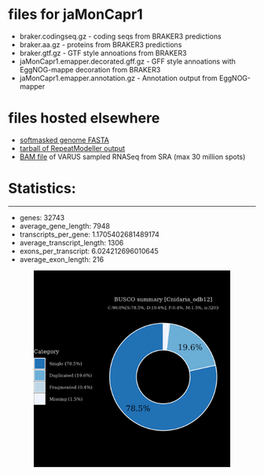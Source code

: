 # files for jaMonCapr1

* braker.codingseq.gz - coding seqs from BRAKER3 predictions
* braker.aa.gz - proteins from BRAKER3 predictions
* braker.gtf.gz - GTF style annoations from BRAKER3
* jaMonCapr1.emapper.decorated.gff.gz - GFF style annoations with EggNOG-mappe decoration from BRAKER3
* jaMonCapr1.emapper.annotation.gz - Annotation output from EggNOG-mapper

# files hosted elsewhere
* [softmasked genome FASTA](https://asg_hubs.cog.sanger.ac.uk/jaMonCapr1/jaMonCapr1.fa.masked)
* [tarball of RepeatModeller output](https://asg_hubs.cog.sanger.ac.uk/jaMonCapr1/jaMonCapr1.tar.xz)
* [BAM file](https://asg_hubs.cog.sanger.ac.uk/jaMonCapr1/VARUS_modified.bam) of VARUS sampled RNASeq from SRA (max 30 million spots)

# Statistics:

---
 * genes: 32743
 * average_gene_length: 7948
 * transcripts_per_gene: 1.1705402681489174
 * average_transcript_length: 1306
 * exons_per_transcript: 6.024212696010645
 * average_exon_length: 216


<div style="text-align: center;">
  <img src="jaMonCapr1_busco.jpeg" alt="Plot of BUSCO results" width="400"/>
</div>

